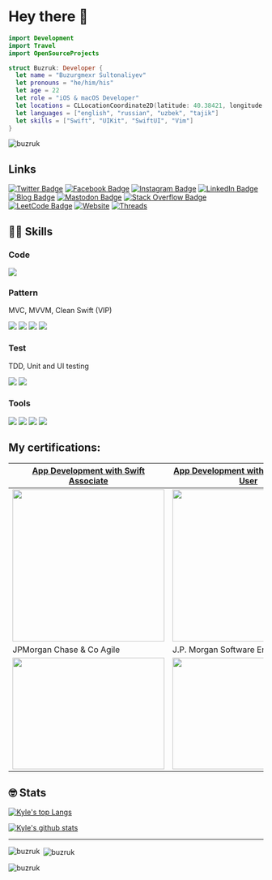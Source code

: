# Hey there 👋

```swift
import Development
import Travel
import OpenSourceProjects

struct Buzruk: Developer {
  let name = "Buzurgmexr Sultonaliyev"
  let pronouns = "he/him/his"
  let age = 22
  let role = "iOS & macOS Developer"
  let locations = CLLocationCoordinate2D(latitude: 40.38421, longitude: 71.78432)
  let languages = ["english", "russian", "uzbek", "tajik"]
  let skills = ["Swift", "UIKit", "SwiftUI", "Vim"]
}
```

<p align="left"> <img src="https://komarev.com/ghpvc/?username=buzruk&label=Profile%20views&color=0e75b6&style=flat" alt="buzruk" /> </p>

## Links

[![Twitter Badge](https://img.shields.io/badge/Twitter-1CA2F1?style=for-the-badge&logo=twitter&logoColor=white)](https://twitter.com/austincondiff)
[![Facebook Badge](https://img.shields.io/badge/Facebook-1877F2?style=for-the-badge&logo=facebook&logoColor=white)](https://facebook.com/austin.condiff)
[![Instagram Badge](https://img.shields.io/badge/Instagram-E4405F?style=for-the-badge&logo=instagram&logoColor=white)](https://instagram.com/austincondiff)
[![LinkedIn Badge](https://img.shields.io/badge/LinkedIn-0D76A8?style=for-the-badge&logo=linkedin&logoColor=white)](https://www.linkedin.com/in/austin-condiff/)
[![Blog Badge](https://img.shields.io/badge/Spotify-1ED760?style=for-the-badge&logo=spotify&logoColor=white)](https://open.spotify.com/user/acondiff)
[![Mastodon Badge](https://img.shields.io/badge/Spotify-1ED760?style=for-the-badge&logo=spotify&logoColor=white)](https://open.spotify.com/user/acondiff)
[![Stack Overflow Badge](https://img.shields.io/badge/Spotify-1ED760?style=for-the-badge&logo=spotify&logoColor=white)](https://open.spotify.com/user/acondiff)
[![LeetCode Badge](https://img.shields.io/badge/Spotify-1ED760?style=for-the-badge&logo=spotify&logoColor=white)](https://open.spotify.com/user/acondiff)
[![Website](https://img.shields.io/badge/Spotify-1ED760?style=for-the-badge&logo=spotify&logoColor=white)](https://open.spotify.com/user/acondiff)
[![Threads](https://img.shields.io/badge/Spotify-1ED760?style=for-the-badge&logo=spotify&logoColor=white)](https://open.spotify.com/user/acondiff)


## 💪🏻 Skills

### Code

[![](https://img.shields.io/badge/Swift-F05035?style=for-the-badge&logo=Swift&logoColor=white)](https://www.swift.org/)

### Pattern

MVC, MVVM, Clean Swift (VIP)

[![](https://img.shields.io/badge/CSS-1572B6?style=for-the-badge&logo=css3&logoColor=white)](https://developer.mozilla.org/en-US/docs/Web/CSS/Reference)
[![](https://img.shields.io/badge/Styled_Components-DB7093?style=for-the-badge&logo=styled-components&logoColor=white)](https://styled-components.com/)
[![](https://img.shields.io/badge/Sass-CC6699?style=for-the-badge&logo=Sass&logoColor=white)](https://sass-lang.com/)
[![](https://img.shields.io/badge/Stylus-333333?style=for-the-badge&logo=Stylus&logoColor=white)](https://stylus-lang.com/)

### Test

TDD, Unit and UI testing

[![](https://img.shields.io/badge/Jest-C21325?style=for-the-badge&logo=jest&logoColor=white)](https://jestjs.io/)
[![](https://img.shields.io/badge/Jasmine-8A4182?style=for-the-badge&logo=Jasmine&logoColor=white)](https://jasmine.github.io/)

### Tools

[![](https://img.shields.io/badge/GitHub-181717?style=for-the-badge&logo=GitHub&logoColor=white)](https://github.com/)
[![](https://img.shields.io/badge/Figma-F24E1E?style=for-the-badge&logo=Figma&logoColor=white)](https://www.figma.com/)
[![](https://img.shields.io/badge/Sketch-fa6400?style=for-the-badge&logo=Sketch&logoColor=white)](https://www.sketch.com/)
[![](https://img.shields.io/badge/Photoshop-31A8FF?style=for-the-badge&logo=Adobe-Photoshop&logoColor=white)](https://www.adobe.com/products/photoshop.html)


## My certifications:
| [App Development with Swift Associate](https://www.credly.com/badges/5de3baf6-3e24-44dc-88a7-01dee94b9cc8) | [App Development with Swift Certified User](https://www.credly.com/badges/27929967-659b-4b5e-8416-4fc8f73812d2) |
| ----- | ----- |
| <img src="https://images.credly.com/size/680x680/images/d9598c1a-2f59-49b9-b7fc-a764bf23b4d5/image.png" width="300" height="300"> | <img src="https://images.credly.com/size/680x680/images/9b0ac7af-f7ac-4938-96a4-2d4805bfe23f/image.png" width="300" height="300"> |
| JPMorgan Chase & Co Agile | J.P. Morgan Software Engineering |
| <img src="https://user-images.githubusercontent.com/88234730/228786200-40bcf12b-c6da-4376-b047-6202c45b78e6.png" width="300" height="220"> | <img src="https://user-images.githubusercontent.com/88234730/228786700-b57ed79d-f6e0-433d-8867-794235163766.png" width="300" height="220"> |


## 🤓 Stats

[![Kyle's top Langs](https://github-readme-stats.vercel.app/api/top-langs/?username=buzruk&layout=compact)](https://github.com/anuraghazra/github-readme-stats)

[![Kyle's github stats](https://github-readme-stats.vercel.app/api?username=buzruk&show_icons=true)](https://github.com/anuraghazra/github-readme-stats)

---

<p><img align="left" src="https://github-readme-stats.vercel.app/api/top-langs?username=buzruk&show_icons=true&theme=dark&hide_border=true&locale=en&layout=compact" alt="buzruk" /></p>

<p>&nbsp;<img align="center" src="https://github-readme-stats.vercel.app/api?username=buzruk&show_icons=true&theme=dark&hide_border=true&locale=en" alt="buzruk" /></p>

<p><img align="center" src="https://github-readme-streak-stats.herokuapp.com/?user=buzruk&theme=dark&hide_border=true" alt="buzruk" /></p>


